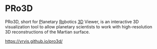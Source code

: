 ﻿# PRo3D

PRo3D, short for <u>P</u>lanetary <u>Ro</u>botics <u>3D</u> Viewer, is an interactive 3D visualization tool to allow planetary scientists to work with high-resolution 3D reconstructions of the Martian surface.

https://vrvis.github.io/pro3d/
